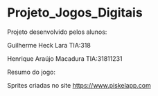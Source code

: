 # Projeto_Jogos_Digitais

Projeto desenvolvido pelos alunos:

Guilherme Heck Lara       TIA:318

Henrique Araújo Macadura  TIA:31811231

Resumo do jogo:



Sprites criadas no site https://www.piskelapp.com
